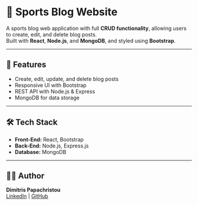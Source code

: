 # 🏀 Sports Blog Website

A sports blog web application with full **CRUD functionality**, allowing users to create, edit, and delete blog posts.  
Built with **React**, **Node.js**, and **MongoDB**, and styled using **Bootstrap**.  

---

## 🚀 Features
- Create, edit, update, and delete blog posts  
- Responsive UI with Bootstrap  
- REST API with Node.js & Express  
- MongoDB for data storage  

---

## 🛠️ Tech Stack
- **Front-End:** React, Bootstrap  
- **Back-End:** Node.js, Express.js  
- **Database:** MongoDB  

---

## 🧑‍💻 Author
**Dimitris Papachristou**  
[LinkedIn](https://www.linkedin.com/in/dimitris-papachristou/) | [GitHub](https://github.com/DPapachristou)  
